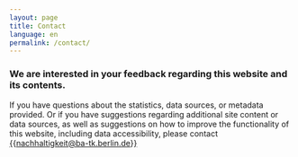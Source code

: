 ```yaml
---
layout: page
title: Contact
language: en
permalink: /contact/
---
```

### We are interested in your feedback regarding this website and its contents.


If you have questions about the statistics, data sources, or metadata provided. Or if you have suggestions regarding additional site content or data sources, as well as suggestions on how to improve the functionality of this website, including data accessibility, please contact [{{nachhaltigkeit@ba-tk.berlin.de}}](mailto:{{nachhaltigkeit@ba-tk.berlin.de}})
